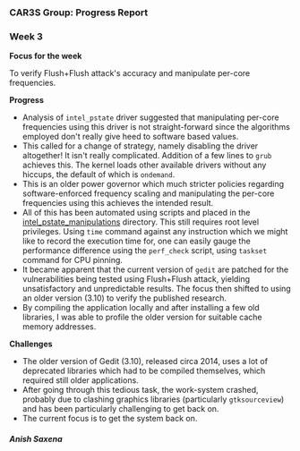 
### CAR3S Group: Progress Report

### Week 3

**Focus for the week**

To verify Flush+Flush attack's accuracy and manipulate per-core frequencies.

**Progress**

* Analysis of `intel_pstate` driver suggested that manipulating per-core frequencies using this driver is not straight-forward since the algorithms employed don't really give heed to software based values.
* This called for a change of strategy, namely disabling the driver altogether! It isn't really complicated. Addition of a few lines to `grub` achieves this. The kernel loads other available drivers without any hiccups, the default of which is `ondemand`.
* This is an older power governor which much stricter policies regarding software-enforced frequency scaling and manipulating the per-core frequencies using this achieves the intended result.
* All of this has been automated using scripts and placed in the [intel_pstate_manipulations](../intel_pstate_manipulations) directory. This still requires root level privileges. Using `time` command against any instruction which we might like to record the execution time for, one can easily gauge the performance difference using the `perf_check` script, using `taskset` command for CPU pinning.
* It became apparent that the current version of `gedit` are patched for the vulnerabilities being tested using Flush+Flush attack, yielding unsatisfactory and unpredictable results. The focus then shifted to using an older version (3.10) to verify the published research.
* By compiling the application locally and after installing a few old libraries, I was able to profile the older version for suitable cache memory addresses.

**Challenges**

* The older version of Gedit (3.10), released circa 2014, uses a lot of deprecated libraries which had to be compiled themselves, which required still older applications.
* After going through this tedious task, the work-system crashed, probably due to clashing graphics libraries (particularly `gtksourceview`) and has been particularly challenging to get back on.
* The current focus is to get the system back on.

##### Anish Saxena


